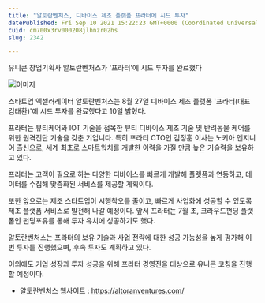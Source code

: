 ```yaml
---
title: "알토란벤처스, 디바이스 제조 플랫폼 프라터에 시드 투자"
datePublished: Fri Sep 10 2021 15:22:23 GMT+0000 (Coordinated Universal Time)
cuid: cm700x3rv000208jlhnzr02hs
slug: 2342

---
```



유니콘 창업기획사 알토란벤처스가 '프라터'에 시드 투자를 완료했다

![이미지](https://cdn.hashnode.com/res/hashnode/image/upload/v1739250629287/99835028-4b1f-4cab-8834-af5b1540ccb4.jpeg)

스타트업 엑셀러레이터 알토란벤처스는 8월 27일 디바이스 제조 플랫폼 '프라터(대표 김태환)'에 시드 투자를 완료했다고 10일 밝혔다.

프라터는 뷰티케어와 IOT 기술을 접목한 뷰티 디바이스 제조 기술 및 반려동물 케어를 위한 원격진단 기술을 갖춘 기업니다. 특히 프라터 CTO인 김정훈 이사는 노키아 엔지니어 출신으로, 세계 최초로 스마트워치를 개발한 이력을 가질 만큼 높은 기술력을 보유하고 있다.

프라터는 고객이 필요로 하는 다양한 디바이스를 빠르게 개발해 플랫폼과 연동하고, 데이터를 수집해 맞춤화된 서비스를 제공할 계획이다.

또한 앞으로는 제조 스타트업이 시행착오를 줄이고, 빠르게 사업화에 성공할 수 있도록 제조 플랫폼 서비스로 발전해 나갈 예정이다. 앞서 프라터는 7월 초, 크라우드펀딩 플랫폼인 펀딩포유를 통해 투자 유치에 성공하기도 했다.

알토란벤처스는 프라터의 보유 기술과 사업 전략에 대한 성공 가능성을 높게 평가해 이번 투자를 진행했으며, 후속 투자도 계획하고 있다.

이외에도 기업 성장과 투자 성공을 위해 프라터 경영진을 대상으로 유니콘 코칭을 진행할 예정이다.

- 알토란벤처스 웹사이트 : https://altoranventures.com/
